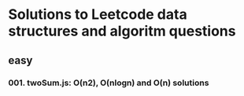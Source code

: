 # Solutions to Leetcode data structures and algoritm questions

## easy

### 001. twoSum.js: O(n2), O(nlogn) and O(n) solutions
